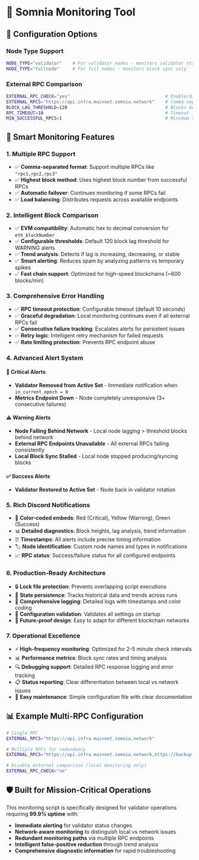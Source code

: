 # 🚀 Somnia Monitoring Tool

## 🔧 Configuration Options

### Node Type Support
```bash
NODE_TYPE="validator"    # For validator nodes - monitors validator status + block sync
NODE_TYPE="fullnode"     # For full nodes - monitors block sync only
```

### External RPC Comparison
```bash
EXTERNAL_RPC_CHECK="yes"                                    # Enable/disable external RPC comparison
EXTERNAL_RPCS="https://api.infra.mainnet.somnia.network"    # Comma-separated RPC URLs  
BLOCK_LAG_THRESHOLD=120                                     # Blocks behind before WARNING alert
RPC_TIMEOUT=10                                              # Timeout for RPC calls (seconds)
MIN_SUCCESSFUL_RPCS=1                                       # Minimum successful RPC responses needed
```

## 🎯 Smart Monitoring Features

### **1. Multiple RPC Support**
- ✅ **Comma-separated format**: Support multiple RPCs like `"rpc1,rpc2,rpc3"`
- ✅ **Highest block method**: Uses highest block number from successful RPCs
- ✅ **Automatic failover**: Continues monitoring if some RPCs fail
- ✅ **Load balancing**: Distributes requests across available endpoints

### **2. Intelligent Block Comparison**
- ✅ **EVM compatibility**: Automatic hex to decimal conversion for `eth_blockNumber`
- ✅ **Configurable thresholds**: Default 120 block lag threshold for WARNING alerts
- ✅ **Trend analysis**: Detects if lag is increasing, decreasing, or stable
- ✅ **Smart alerting**: Reduces spam by analyzing patterns vs temporary spikes
- ✅ **Fast chain support**: Optimized for high-speed blockchains (~600 blocks/min)

### **3. Comprehensive Error Handling**
- ✅ **RPC timeout protection**: Configurable timeout (default 10 seconds)
- ✅ **Graceful degradation**: Local monitoring continues even if all external RPCs fail
- ✅ **Consecutive failure tracking**: Escalates alerts for persistent issues
- ✅ **Retry logic**: Intelligent retry mechanism for failed requests
- ✅ **Rate limiting protection**: Prevents RPC endpoint abuse

### **4. Advanced Alert System**

#### 🚨 **Critical Alerts**
- **Validator Removed from Active Set** - Immediate notification when `in_current_epoch = 0`
- **Metrics Endpoint Down** - Node completely unresponsive (3+ consecutive failures)

#### ⚠️ **Warning Alerts**  
- **Node Falling Behind Network** - Local node lagging > threshold blocks behind network
- **External RPC Endpoints Unavailable** - All external RPCs failing consistently
- **Local Block Sync Stalled** - Local node stopped producing/syncing blocks

#### ✅ **Success Alerts**
- **Validator Restored to Active Set** - Node back in validator rotation

### **5. Rich Discord Notifications**
- 🎨 **Color-coded embeds**: Red (Critical), Yellow (Warning), Green (Success)
- 📊 **Detailed diagnostics**: Block heights, lag analysis, trend information
- ⏰ **Timestamps**: All alerts include precise timing information
- 🏷️ **Node identification**: Custom node names and types in notifications
- 📈 **RPC status**: Success/failure status for all configured endpoints

### **6. Production-Ready Architecture**
- 🔒 **Lock file protection**: Prevents overlapping script executions
- 💾 **State persistence**: Tracks historical data and trends across runs
- 📝 **Comprehensive logging**: Detailed logs with timestamps and color coding
- 🔄 **Configuration validation**: Validates all settings on startup
- 🚀 **Future-proof design**: Easy to adapt for different blockchain networks

### **7. Operational Excellence**
- ⚡ **High-frequency monitoring**: Optimized for 2-5 minute check intervals
- 📊 **Performance metrics**: Block sync rates and timing analysis
- 🔍 **Debugging support**: Detailed RPC response logging and error tracking
- 📋 **Status reporting**: Clear differentiation between local vs network issues
- 🔧 **Easy maintenance**: Simple configuration file with clear documentation

## 📊 Example Multi-RPC Configuration

```bash
# Single RPC
EXTERNAL_RPCS="https://api.infra.mainnet.somnia.network"

# Multiple RPCs for redundancy
EXTERNAL_RPCS="https://api.infra.mainnet.somnia.network,https://backup-rpc.somnia.network,https://third-rpc.example.com"

# Disable external comparison (local monitoring only)
EXTERNAL_RPC_CHECK="no"
```

## 🛡️ Built for Mission-Critical Operations

This monitoring script is specifically designed for validator operations requiring **99.9% uptime** with:
- **Immediate alerting** for validator status changes
- **Network-aware monitoring** to distinguish local vs network issues  
- **Redundant monitoring paths** via multiple RPC endpoints
- **Intelligent false-positive reduction** through trend analysis
- **Comprehensive diagnostic information** for rapid troubleshooting
